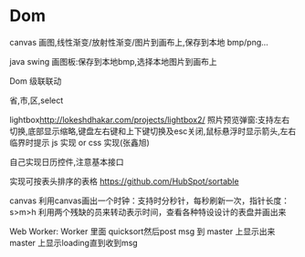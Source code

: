 # Dom

canvas 画图,线性渐变/放射性渐变/图片到画布上,保存到本地 bmp/png...

java swing 画图板:保存到本地bmp,选择本地图片到画布上

Dom 级联联动

省,市,区,select

lightbox<http://lokeshdhakar.com/projects/lightbox2/>
照片预览弹窗:支持左右切换,底部显示缩略,键盘左右键和上下键切换及esc关闭,鼠标悬浮时显示箭头,左右临界时提示
js 实现 or css 实现(张鑫旭)

自己实现日历控件,注意基本接口

实现可按表头排序的表格
<https://github.com/HubSpot/sortable>


canvas
利用canvas画出一个时钟：支持时分秒针，每秒刷新一次，指针长度：s>m>h
利用两个残缺的员来转动表示时间，查看各种特设设计的表盘并画出来

Web Worker:
Worker 里面 quicksort然后post msg 到 master 上显示出来
master 上显示loading直到收到msg
